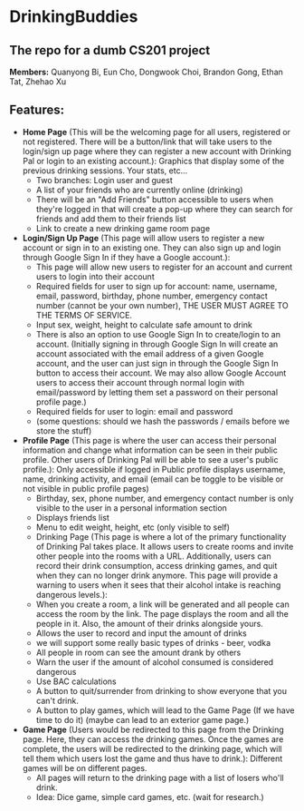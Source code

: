 # DrinkingBuddies
## The repo for a dumb CS201 project
**Members:** Quanyong Bi, Eun Cho, Dongwook Choi, Brandon Gong, Ethan Tat, Zhehao Xu

## Features:
* **Home Page** (This will be the welcoming page for all users, registered or not registered. There will be a button/link that will take users to the login/sign up page where they can register a new account with Drinking Pal or login to an existing account.): 
Graphics that display some of the previous drinking sessions. Your stats, etc...
    * Two branches: Login user and guest 
    * A list of your friends who are currently online (drinking)
    * There will be an "Add Friends" button accessible to users when they're logged in that will create a pop-up where they can search for friends and add them to their friends list
    * Link to create a new drinking game room page
* **Login/Sign Up Page** (This page will allow users to register a new account or sign in to an existing one. They can also sign up and login through Google Sign In if they have a Google account.):
    * This page will allow new users to register for an account and current users to login into their account
    * Required fields for user to sign up for account: name, username, email, password, birthday, phone number, emergency contact number (cannot be your own number), THE USER MUST AGREE TO THE TERMS OF SERVICE.
    * Input sex, weight, height to calculate safe amount to drink
    * There is also an option to use Google Sign In to create/login to an account. (Initially signing in through Google Sign In will create an account associated with the email address of a given Google account, and the user can just sign in through the Google Sign In button to access their account. We may also allow Google Account users to access their account through normal login with email/password by letting them set a password on their personal profile page.)
    * Required fields for user to login: email and password
    * (some questions: should we hash the passwords / emails before we store the stuff)
* **Profile Page** (This page is where the user can access their personal information and change what information can be seen in their  public profile. Other users of Drinking Pal will be able to see a user's public profile.):
Only accessible if logged in
Public profile displays username, name, drinking activity, and email (email can be toggle to be visible or not visible in public profile pages) 
    * Birthday, sex, phone number, and emergency contact number is only visible to the user in a personal information section
    * Displays friends list
    * Menu to edit weight, height, etc (only visible to self)
    * Drinking Page (This page is where a lot of the primary functionality of Drinking Pal takes place. It allows users to create rooms and invite other people into the rooms with a URL. Additionally, users can record their drink consumption, access drinking games, and quit when they can no longer drink anymore. This page will provide a warning to users when it sees that their alcohol intake is reaching dangerous levels.):
    * When you create a room, a link will be generated and all people can access the room by the link. The page displays the room and all the people in it. Also, the amount of their drinks alongside yours. 
    * Allows the user to record and input the amount of drinks 
    * we will support some really basic types of drinks - beer, vodka
    * All people in room can see the amount drank by others
    * Warn the user if the amount of alcohol consumed is considered dangerous
    * Use BAC calculations
    * A button to quit/surrender from drinking to show everyone that you can't drink.
    * A button to play games, which will lead to the Game Page (If we have time to do it) (maybe can lead to an exterior game page.)
* **Game Page** (Users would be redirected to this page from the Drinking page. Here, they can access the drinking games. Once the games are complete, the users will be redirected to the drinking page, which will tell them which users lost the game and thus have to drink.): 
Different games will be on different pages.
    * All pages will return to the drinking page with a list of losers who'll drink.
    * Idea: Dice game, simple card games, etc. (wait for research.)